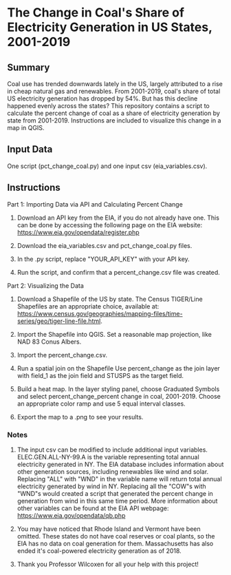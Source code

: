 # The Change in Coal's Share of Electricity Generation in US States, 2001-2019

## Summary
Coal use has trended downwards lately in the US, largely attributed to a rise
in cheap natural gas and renewables. From 2001-2019, coal's share of total US
electricity generation has dropped by 54%. But has this decline happened evenly
 across the states? This repository contains a script to calculate the percent
 change of coal as a share of electricity generation by state from 2001-2019.
 Instructions are included to visualize this change in a map in QGIS.

## Input Data
One script (pct_change_coal.py) and one input csv (eia_variables.csv).

## Instructions
Part 1: Importing Data via API and Calculating Percent Change

1. Download an API key from the EIA, if you do not already have one. This can be done by accessing the following page on the EIA website: https://www.eia.gov/opendata/register.php

2. Download the eia_variables.csv and pct_change_coal.py files.

3. In the .py script, replace "YOUR_API_KEY" with your API key.

4. Run the script, and confirm that a percent_change.csv file was created.

Part 2: Visualizing the Data

1. Download a Shapefile of the US by state. The Census TIGER/Line Shapefiles are an appropriate choice, available at: https://www.census.gov/geographies/mapping-files/time-series/geo/tiger-line-file.html.

2. Import the Shapefile into QGIS. Set a reasonable map projection, like NAD 83 Conus Albers.

3. Import the percent_change.csv.

4. Run a spatial join on the Shapefile Use percent_change as the join layer with field_1 as the join field and   STUSPS as the target field.

5. Build a heat map. In the layer styling panel, choose Graduated Symbols and select percent_change_percent change in coal, 2001-2019. Choose an appropriate color ramp and use 5 equal interval classes.  

6. Export the map to a .png to see your results. 

### Notes
1. The input csv can be modified to include additional input variables.   ELEC.GEN.ALL-NY-99.A is the variable representing total annual electricity generated in NY. The EIA database includes information about other generation sources, including renewables like wind and solar. Replacing "ALL" with "WND" in the variable name will return total annual electricity generated by wind in NY. Replacing all the "COW"s with "WND"s would created a script that generated the percent change in generation from wind in this same time period. More information about other variables can be found at the EIA API webpage: https://www.eia.gov/opendata/qb.php

2. You may have noticed that Rhode Island and Vermont have been omitted. These states do not have coal reserves or coal plants, so the EIA has no data on coal generation for them. Massachusetts has also ended it's coal-powered electricity generation as of 2018.

3. Thank you Professor Wilcoxen for all your help with this project!
